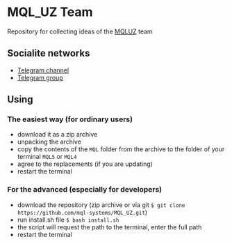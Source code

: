 # MQL_UZ Team

Repository for collecting ideas of the [MQLUZ](https://t.me/MQLUZ) team

## Socialite networks

- [Telegram channel](https://t.me/MQLUZ)
- [Telegram group](https://t.me/MQL_UZ)

## Using

### The easiest way (for ordinary users)

- download it as a zip archive
- unpacking the archive
- copy the contents of the `MQL` folder from the archive to the folder of your terminal `MQL5` or `MQL4`
- agree to the replacements (if you are updating)
- restart the terminal

### For the advanced (especially for developers)

- download the repository (zip archive or via git `$ git clone https://github.com/mql-systems/MQL_UZ.git`)
- run install.sh file `$ bash install.sh`
- the script will request the path to the terminal, enter the full path
- restart the terminal
